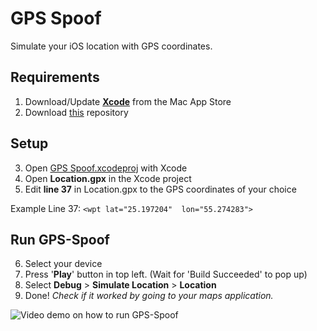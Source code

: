 # GPS Spoof

Simulate your iOS location with GPS coordinates. 


## Requirements

 1. Download/Update **[Xcode](https://apps.apple.com/us/app/xcode/id497799835?mt=12)** from the Mac App Store
 2. Download [this](https://github.com/Lukejb14/GPS-Spoof/archive/master.zip) repository


## Setup

 3. Open [GPS Spoof.xcodeproj](https://github.com/Lukejb14/GPS-Spoof/tree/master/GPS%20Spoof.xcodeproj "GPS Spoof.xcodeproj") with Xcode
 4. Open **Location.gpx** in the Xcode project
 5. Edit **line 37** in Location.gpx to the GPS coordinates of your choice

 Example Line 37: `<wpt lat="25.197204"  lon="55.274283">`


## Run GPS-Spoof

6. Select your device
7. Press '**Play**' button in top left. (Wait for 'Build Succeeded' to pop up)
8. Select **Debug** > **Simulate Location** > **Location**
9. Done! *Check if it worked by going to your maps application.*

![Video demo on how to run GPS-Spoof](https://i.imgur.com/GCP8oqA.gif)
